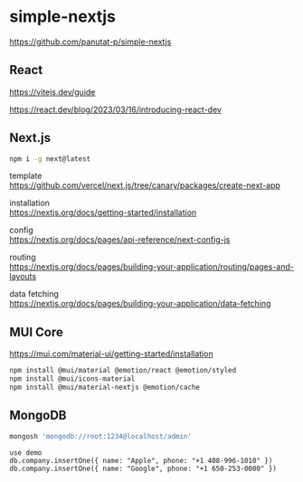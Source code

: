 # simple-nextjs

https://github.com/panutat-p/simple-nextjs

## React

https://vitejs.dev/guide

https://react.dev/blog/2023/03/16/introducing-react-dev

## Next.js

```sh
npm i -g next@latest
```

template\
https://github.com/vercel/next.js/tree/canary/packages/create-next-app

installation\
https://nextjs.org/docs/getting-started/installation

config\
https://nextjs.org/docs/pages/api-reference/next-config-js

routing\
https://nextjs.org/docs/pages/building-your-application/routing/pages-and-layouts

data fetching\
https://nextjs.org/docs/pages/building-your-application/data-fetching

## MUI Core

https://mui.com/material-ui/getting-started/installation

```sh
npm install @mui/material @emotion/react @emotion/styled
npm install @mui/icons-material
npm install @mui/material-nextjs @emotion/cache
```

## MongoDB

```sh
mongosh 'mongodb://root:1234@localhost/admin'
```

```mongodb
use demo
db.company.insertOne({ name: "Apple", phone: "+1 408-996-1010" })
db.company.insertOne({ name: "Google", phone: "+1 650-253-0000" })
```
